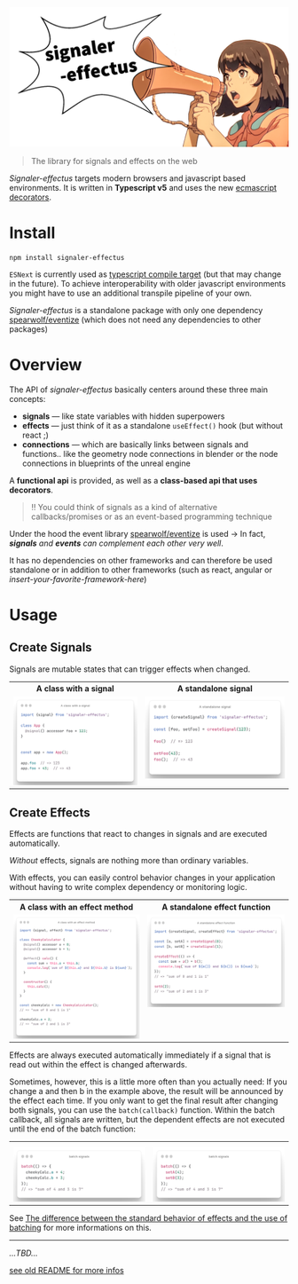 ![signaler-effectus hero](./signaler-effectus-hero.png)

> The library for signals and effects on the web

_Signaler-effectus_ targets modern browsers and javascript based environments.
It is written in **Typescript v5** and uses the new [ecmascript decorators](https://github.com/tc39/proposal-decorators).

# Install

```shell
npm install signaler-effectus
```

`ESNext` is currently used as [typescript compile target](https://www.typescriptlang.org/tsconfig#target) (but that may change in the future).
To achieve interoperability with older javascript environments you might have to use an additional transpile pipeline of your own.

_Signaler-effectus_ is a standalone package with only one dependency [spearwolf/eventize](https://github.com/spearwolf/eventize) (which does not need any dependencies to other packages)

# Overview

The API of _signaler-effectus_ basically centers around these three main concepts:

- __signals__ &mdash; like state variables with hidden superpowers
- __effects__ &mdash; just think of it as a standalone `useEffect()` hook (but without react ;)
- __connections__ &mdash; which are basically links between signals and functions.. like the geometry node connections in blender or the node connections in blueprints of the unreal engine

A __functional api__ is provided, as well as a __class-based api that uses decorators__.

> :bangbang: You could think of signals as a kind of alternative callbacks/promises or as an event-based programming technique

Under the hood the event library [spearwolf/eventize](https://github.com/spearwolf/eventize) is used &rarr; In fact, *__signals__ and __events__ can complement each other very well*.

It has no dependencies on other frameworks and can therefore be used standalone or in addition to other frameworks (such as react, angular or _insert-your-favorite-framework-here_)


# Usage

## Create Signals

Signals are mutable states that can trigger effects when changed.

<table>
  <tbody>
    <tr>
      <th>A class with a signal</th>
      <th>A standalone signal</th>
    </tr>
    <tr>
      <td valign="top">
        <picture>
          <source media="(prefers-color-scheme: dark)" srcset="https://raw.githubusercontent.com/spearwolf/signalize/dev/docs/images/a_class_with_a_signal--dark.png">
          <source media="(prefers-color-scheme: light)" srcset="https://raw.githubusercontent.com/spearwolf/signalize/dev/docs/images/a_class_with_a_signal--light.png">
          <img
            src="https://raw.githubusercontent.com/spearwolf/signalize/dev/docs/images/a_class_with_a_signal--light.png"
            alt="A class with a signal"
            style="max-width: 100%;"
          />
        </picture>
      </td>
      <td valign="top">
        <picture>
          <source media="(prefers-color-scheme: dark)" srcset="https://raw.githubusercontent.com/spearwolf/signalize/dev/docs/images/a_standalone_signal--dark.png">
          <source media="(prefers-color-scheme: light)" srcset="https://raw.githubusercontent.com/spearwolf/signalize/dev/docs/images/a_standalone_signal--light.png">
          <img
            src="https://raw.githubusercontent.com/spearwolf/signalize/dev/docs/images/a_standalone_signal--light.png"
            alt="A standalone signal"
            style="max-width: 100%;"
          />
        </picture>
      </td>
    </tr>
  </tbody>
</table>


## Create Effects

Effects are functions that react to changes in signals and are executed automatically.

_Without_ effects, signals are nothing more than ordinary variables.

With effects, you can easily control behavior changes in your application without having to write complex dependency or monitoring logic.

<table>
  <tbody>
    <tr>
      <th>A class with an effect method</th>
      <th>A standalone effect function</th>
    </tr>
    <tr>
      <td valign="top">
        <picture>
          <source media="(prefers-color-scheme: dark)" srcset="https://raw.githubusercontent.com/spearwolf/signalize/dev/docs/images/a_class_with_an_effect_method--dark.png">
          <source media="(prefers-color-scheme: light)" srcset="https://raw.githubusercontent.com/spearwolf/signalize/dev/docs/images/a_class_with_an_effect_method--light.png">
          <img
            src="https://github.com/spearwolf/signalize/raw/dev/docs/images/a_class_with_an_effect_method--light.png"
            alt="A class with an effect method"
            style="max-width: 100%;"
          />
        </picture>
      </td>
      <td valign="top">
        <picture>
          <source media="(prefers-color-scheme: dark)" srcset="https://raw.githubusercontent.com/spearwolf/signalize/dev/docs/images/a_standalone_effect_function--dark.png">
          <source media="(prefers-color-scheme: light)" srcset="https://raw.githubusercontent.com/spearwolf/signalize/dev/docs/images/a_standalone_effect_function--light.png">
          <img
            src="https://github.com/spearwolf/signalize/raw/dev/docs/images/a_standalone_effect_function--light.png"
            alt="A standalone effect function"
            style="max-width: 100%;"
          />
        </picture>
      </td>
    </tr>
  </tbody>
</table>

Effects are always executed automatically immediately if a signal that is read out within the effect is changed afterwards.

Sometimes, however, this is a little more often than you actually need: If you change a and then b in the example above, the result will be announced by the effect each time. If you only want to get the final result after changing both signals, you can use the `batch(callback)` function. Within the batch callback, all signals are written, but the dependent effects are not executed until the end of the batch function:

<table>
  <tbody>
    <tr>
      <th></th>
      <th></th>
    </tr>
    <tr>
      <td valign="top">
        <picture>
          <source media="(prefers-color-scheme: dark)" srcset="https://raw.githubusercontent.com/spearwolf/signalize/dev/docs/images/signal_batch_object--dark.png">
          <source media="(prefers-color-scheme: light)" srcset="https://raw.githubusercontent.com/spearwolf/signalize/dev/docs/images/signal_batch_object--light.png">
          <img
            src="https://github.com/spearwolf/signalize/raw/dev/docs/images/signal_batch_object--light.png"
            alt="A class with an effect method"
            style="max-width: 100%;"
          />
        </picture>
      </td>
      <td valign="top">
        <picture>
          <source media="(prefers-color-scheme: dark)" srcset="https://raw.githubusercontent.com/spearwolf/signalize/dev/docs/images/signal_batch_func--dark.png">
          <source media="(prefers-color-scheme: light)" srcset="https://raw.githubusercontent.com/spearwolf/signalize/dev/docs/images/signal_batch_func--light.png">
          <img
            src="https://github.com/spearwolf/signalize/raw/dev/docs/images/signal_batch_func--light.png"
            alt="A standalone effect function"
            style="max-width: 100%;"
          />
        </picture>
      </td>
    </tr>
  </tbody>
</table>

See [The difference between the standard behavior of effects and the use of batching](./docs/AdvancedGuide.md#the-difference-between-the-standard-behavior-of-effects-and-the-use-of-batching) for more informations on this.


---


_...TBD..._

[see old README for more infos](./README-legacy.md)
